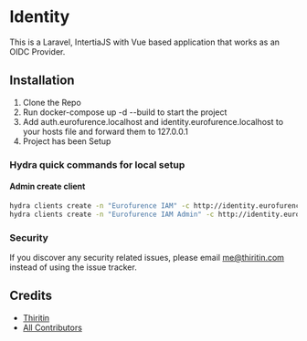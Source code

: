 # Identity

This is a Laravel, IntertiaJS with Vue based application that works as an OIDC Provider.

## Installation

1. Clone the Repo
2. Run docker-compose up -d --build to start the project
3. Add auth.eurofurence.localhost and identity.eurofurence.localhost to your hosts file and forward them to 127.0.0.1
4. Project has been Setup

### Hydra quick commands for local setup

#### Admin create client

```bash
hydra clients create -n "Eurofurence IAM" -c http://identity.eurofurence.localhost/auth/callback --frontchannel-logout-callback http://identity.eurofurence.localhost/auth/frontchannel-logout
hydra clients create -n "Eurofurence IAM Admin" -c http://identity.eurofurence.localhost/admin/callback --frontchannel-logout-callback http://identity.eurofurence.localhost/admin/frontchannel-logout
```

### Security

If you discover any security related issues, please email me@thiritin.com instead of using the issue tracker.

## Credits

- [Thiritin](https://github.com/thiritin)
- [All Contributors](../../contributors)
